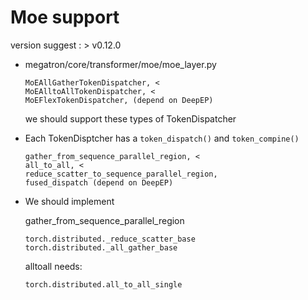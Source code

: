 # Moe support
version suggest : > v0.12.0

- megatron/core/transformer/moe/moe_layer.py

    ```
    MoEAllGatherTokenDispatcher, <
    MoEAlltoAllTokenDispatcher, <
    MoEFlexTokenDispatcher, (depend on DeepEP)
    ```
    we should support these types of TokenDispatcher

- Each TokenDisptcher has a `token_dispatch()` and `token_compine()`

    ```
    gather_from_sequence_parallel_region, <
    all_to_all, <
    reduce_scatter_to_sequence_parallel_region,
    fused_dispatch (depend on DeepEP)
    ```

- We should implement

    gather_from_sequence_parallel_region
    ```
    torch.distributed._reduce_scatter_base
    torch.distributed._all_gather_base
    ```
    alltoall needs:
    ```
    torch.distributed.all_to_all_single
    ```
